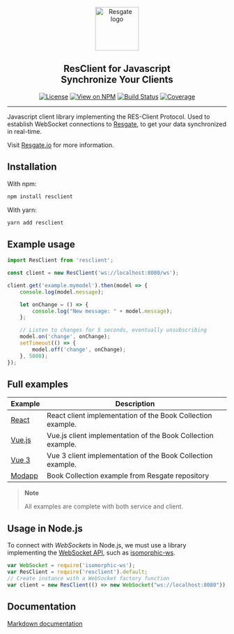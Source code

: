 <p align="center"><a href="https://resgate.io" target="_blank" rel="noopener noreferrer"><img width="100" src="docs/img/resgate-logo.png" alt="Resgate logo"></a></p>


<h2 align="center"><b>ResClient for Javascript</b><br/>Synchronize Your Clients</h2>
</p>

<p align="center">
<a href="http://opensource.org/licenses/MIT"><img src="https://img.shields.io/badge/license-MIT-blue.svg" alt="License"></a>
<a href="https://www.npmjs.org/package/resclient"><img src="http://img.shields.io/npm/v/resclient.svg" alt="View on NPM"></a>
<a href="https://travis-ci.com/resgateio/resclient"><img src="https://travis-ci.com/resgateio/resclient.svg?branch=master" alt="Build Status"></a>
<a href="https://coveralls.io/github/resgateio/resclient?branch=master"><img src="https://coveralls.io/repos/github/resgateio/resclient/badge.svg?branch=master" alt="Coverage"></a>
</p>

---

Javascript client library implementing the RES-Client Protocol. Used to establish WebSocket connections to [Resgate](https://resgate.io), to get your data synchronized in real-time.

Visit [Resgate.io](https://resgate.io) for more information.

## Installation

With npm:
```sh
npm install resclient
```

With yarn:
```sh
yarn add resclient
```

## Example usage

```javascript
import ResClient from 'resclient';

const client = new ResClient('ws://localhost:8080/ws');

client.get('example.mymodel').then(model => {
    console.log(model.message);

    let onChange = () => {
        console.log("New message: " + model.message);
    };

    // Listen to changes for 5 seconds, eventually unsubscribing
    model.on('change', onChange);
    setTimeout(() => {
        model.off('change', onChange);
    }, 5000);
});
```

## Full examples

| Example | Description
| --- | ---
| [React](examples/book-collection-react/) | React client implementation of the Book Collection example.
| [Vue.js](examples/book-collection-vuejs/) | Vue.js client implementation of the Book Collection example.
| [Vue 3](examples/book-collection-vue3/) | Vue 3 client implementation of the Book Collection example.
| [Modapp](https://github.com/resgateio/resgate/tree/master/examples/book-collection) | Book Collection example from Resgate repository

> **Note**
>
> All examples are complete with both service and client.

## Usage in Node.js

To connect with *WebSockets* in Node.js, we must use a library implementing the [WebSocket API](https://developer.mozilla.org/en-US/docs/Web/API/WebSocket), such as [isomorphic-ws](https://www.npmjs.com/package/isomorphic-ws).

```javascript
var WebSocket = require('isomorphic-ws');
var ResClient = require('resclient').default;
// Create instance with a WebSocket factory function
var client = new ResClient(() => new WebSocket("ws://localhost:8080"));
```

## Documentation

[Markdown documentation](docs/docs.md)